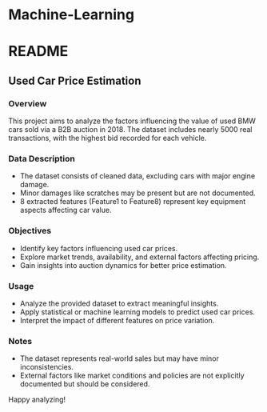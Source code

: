 # Machine-Learning
# README

## Used Car Price Estimation

### Overview
This project aims to analyze the factors influencing the value of used BMW cars sold via a B2B auction in 2018. The dataset includes nearly 5000 real transactions, with the highest bid recorded for each vehicle.

### Data Description
- The dataset consists of cleaned data, excluding cars with major engine damage.
- Minor damages like scratches may be present but are not documented.
- 8 extracted features (Feature1 to Feature8) represent key equipment aspects affecting car value.

### Objectives
- Identify key factors influencing used car prices.
- Explore market trends, availability, and external factors affecting pricing.
- Gain insights into auction dynamics for better price estimation.

### Usage
- Analyze the provided dataset to extract meaningful insights.
- Apply statistical or machine learning models to predict used car prices.
- Interpret the impact of different features on price variation.

### Notes
- The dataset represents real-world sales but may have minor inconsistencies.
- External factors like market conditions and policies are not explicitly documented but should be considered.

Happy analyzing!

